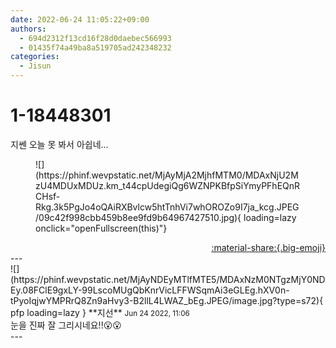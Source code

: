 ```yaml
---
date: 2022-06-24 11:05:22+09:00
authors:
  - 694d2312f13cd16f28d0daebec566993
  - 01435f74a49ba8a519705ad242348232
categories:
  - Jisun
---
```


# 1-18448301

<div class="post-container" markdown="1">
<div class="content-container md-sidebar__scrollwrap" markdown="1">

지쎈 오늘 못 봐서 아쉽네... 
<figure markdown="1">
![](https://phinf.wevpstatic.net/MjAyMjA2MjhfMTM0/MDAxNjU2MzU4MDUxMDUz.km_t44cpUdegiQg6WZNPKBfpSiYmyPFhEQnRCHsf-Rkg.3k5PgJo4oQAiRXBvlcw5htTnhVi7whOROZo9I7ja_kcg.JPEG/09c42f998cbb459b8ee9fd9b64967427510.jpg){ loading=lazy onclick="openFullscreen(this)"}
</figure>


</div>
</div>

<div style="text-align: right;" markdown="1">
<a href="https://weverse.io/fromis9/fanpost/1-18448301" style="text-align: right;">:material-share:{.big-emoji}</a>
</div>
---

<div class="comments-container md-sidebar__scrollwrap" markdown="1">
<div class="comment" markdown="1">
<div class='id-container' markdown="1">
![](https://phinf.wevpstatic.net/MjAyNDEyMTlfMTE5/MDAxNzM0NTgzMjY0NDEy.08FClE9gxLY-99LscoMUgQbKnrVicLFFWSqmAi3eGLEg.hXV0n-tPyoIqjwYMPRrQ8Zn9aHvy3-B2llL4LWAZ_bEg.JPEG/image.jpg?type=s72){ pfp loading=lazy }
**<span class="artist">지선</span>** <small>Jun 24 2022, 11:06</small><br>
</div>
<div class='comment-body' markdown="1">
눈을 진짜 잘 그리시네요!!😮😮
</div>
</div>
</div>
---
